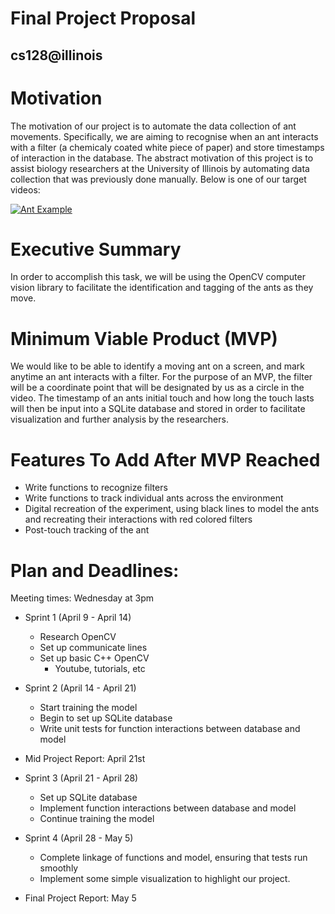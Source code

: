 # Final Project Proposal
## cs128@illinois


# Motivation
The motivation of our project is to automate the data collection of ant movements. Specifically, we are aiming to recognise when an ant interacts with a filter (a chemicaly coated white piece of paper) and store timestamps of interaction in the database. The abstract motivation of this project is to assist biology researchers at the University of Illinois by automating data collection that was previously done manually. Below is one of our target videos: 

[![Ant Example](http://img.youtube.com/vi/Sfop5X0Yj8c/0.jpg)](https://www.youtube.com/watch?v=Sfop5X0Yj8c "Ant Example")

# Executive Summary
In order to accomplish this task, we will be using the OpenCV computer vision library to facilitate the identification and tagging of the ants as they move.

# Minimum Viable Product (MVP)
We would like to be able to identify a moving ant on a screen, and mark anytime an ant interacts with a filter. For the purpose of an MVP, the filter will be a coordinate point that will be designated by us as a circle in the video. The timestamp of an ants initial touch and how long the touch lasts will then be input into a SQLite database and stored in order to facilitate visualization and further analysis by the researchers. 

# Features To Add After MVP Reached
- Write functions to recognize filters
- Write functions to track individual ants across the environment
- Digital recreation of the experiment, using black lines to model the ants and recreating their interactions with red colored filters
- Post-touch tracking of the ant

# Plan and Deadlines:

Meeting times: Wednesday at 3pm

- Sprint 1 (April 9 - April 14)
    - Research OpenCV
    - Set up communicate lines
    - Set up basic C++ OpenCV 
        - Youtube, tutorials, etc

- Sprint 2 (April 14 - April 21)
    - Start training the model
    - Begin to set up SQLite database
    - Write unit tests for function interactions between database and model

- Mid Project Report: April 21st

- Sprint 3 (April 21 - April 28) 
    - Set up SQLite database
    - Implement function interactions between database and model
    - Continue training the model

- Sprint 4 (April 28 - May 5)
    - Complete linkage of functions and model, ensuring that tests run smoothly
    - Implement some simple visualization to highlight our project.

- Final Project Report: May 5
